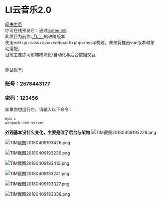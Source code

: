 # LI云音乐2.0
[简书主页](http://www.jianshu.com/u/b597ad508142)<br>
你可在线预览它：通过[icelee.ink](http://icelee.s3.natapp.cc)<br>
此项目为前作:[「LI」](https://github.com/q2578443177/LI)的进阶版本<br>
使用es6+jq+sass+ajax+webpack+php+mysql构建。未来将推出vue版本和移动适配。<br>
目前主要练习前端模块化/自动化与后台数据交互<br><br>

测试账号:
### 账号：2578443177
### 密码：123456

如果你想运行它，请输入以下命令：
```
npm i
webpack-dev-server
```
**外观基本没什么变化，主要是改了后台与架构**
![TIM截图20180409193229.png](https://upload-images.jianshu.io/upload_images/5750842-12bae2373470922b.png?imageMogr2/auto-orient/strip%7CimageView2/2/w/1240)

![TIM截图20180409193426.png](https://upload-images.jianshu.io/upload_images/5750842-e8ae38498a59b91c.png?imageMogr2/auto-orient/strip%7CimageView2/2/w/1240)

![TIM截图20180409193236.png](https://upload-images.jianshu.io/upload_images/5750842-2a1f3a467ed71ccb.png?imageMogr2/auto-orient/strip%7CimageView2/2/w/1240)

![TIM截图20180409193413.png](https://upload-images.jianshu.io/upload_images/5750842-024aad1ca7250e98.png?imageMogr2/auto-orient/strip%7CimageView2/2/w/1240)

![TIM截图20180409193241.png](https://upload-images.jianshu.io/upload_images/5750842-4b2d8eaea0077945.png?imageMogr2/auto-orient/strip%7CimageView2/2/w/1240)

![TIM截图20180409193327.png](https://upload-images.jianshu.io/upload_images/5750842-1bc7662d60c7d35d.png?imageMogr2/auto-orient/strip%7CimageView2/2/w/1240)

![TIM截图20180409193338.png](https://upload-images.jianshu.io/upload_images/5750842-ca22cc3aa2718209.png?imageMogr2/auto-orient/strip%7CimageView2/2/w/1240)

